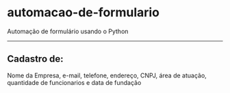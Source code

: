 # automacao-de-formulario
Automação de formulário usando o Python

---

## Cadastro de:
Nome da Empresa, e-mail, telefone, endereço, CNPJ, área de atuação, quantidade de funcionarios e data de fundação
